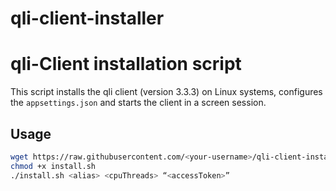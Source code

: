 # qli-client-installer
# qli-Client installation script

This script installs the qli client (version 3.3.3) on Linux systems, configures the `appsettings.json` and starts the client in a screen session.

## Usage

```bash
wget https://raw.githubusercontent.com/<your-username>/qli-client-installer/main/install.sh
chmod +x install.sh
./install.sh <alias> <cpuThreads> “<accessToken>”
